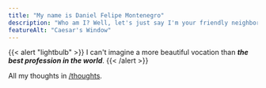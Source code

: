 ```yaml
---
title: "My name is Daniel Felipe Montenegro"
description: "Who am I? Well, let's just say I'm your friendly neighborhood software engineer."
featureAlt: "Caesar's Window"
---
```


{{< alert "lightbulb" >}}
I can't imagine a more beautiful vocation than ***the best profession in the world***.
{{< /alert >}}

All my thoughts in [/thoughts](/thoughts).
